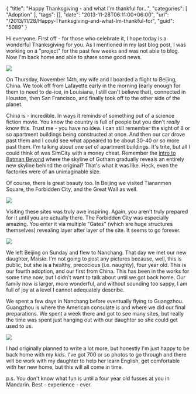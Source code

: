 {
	"title": "Happy Thanksgiving - and what I'm thankful for...",
	"categories": [
		"Adoption"
	],
	"tags": [],
	"date": "2013-11-28T06:11:00+06:00",
	"url": "/2013/11/28/Happy-Thanksgiving-and-what-Im-thankful-for",
	"guid": "5089"
}

Hi everyone. First off - for those who celebrate it, I hope today is a wonderful Thanksgiving for you. As I mentioned in my last blog post, I was working on a "project" for the past few weeks and was not able to blog. Now I'm back home and able to share some good news.
<!--more-->
<p/>

<img src="https://static.raymondcamden.com/images/12.jpg"  />

<p/>

On Thursday, November 14th, my wife and I boarded a flight to Beijing, China. We took off from Lafayette early in the morning (early enough for them to need to de-ice, in Louisiana, I still can't believe that), connected in Houston, then San Francisco, and finally took off to the other side of the planet. 

<p/>

China is - incredible. In ways it reminds of something out of a science fiction movie. You know the country is full of people but you don't <i>really</i> know this. Trust me - you have no idea. I can still remember the sight of 8 or so apartment buildings being constructed at once. And then our car drove past them and I could see what appeared to be about 30-40 or so more past them. I'm talking about one <i>set</i> of apartment buildings. It's trite, but all I could think of was SimCity with a money cheat.   Remember the <a href="http://www.youtube.com/watch?v=sMXjtvMAFlI">intro to Batman Beyond</a> where the skyline of Gotham gradually reveals an entirely new skyline behind the original? That's what it was like. Heck, even the factories were of an unimaginable size. 

<p/>

Of course, there is great beauty too. In Beijing we visited Tiananmen Square, the Forbidden City, and the Great Wall as well. 

<img src="https://static.raymondcamden.com/images/32.jpg" />

<p/>

Visiting these sites was truly awe inspiring. Again, you aren't truly prepared for it until you are actually there. The Forbidden City was especially amazing. You enter it via multiple "Gates" (which are huge structures themselves) revealing layer after layer of the site. It seems to go forever. 

<p/>

<img src="https://static.raymondcamden.com/images/51.jpg" />

<p/>

We left Beijing on Sunday and flew to Nanchang. That day we met our new daughter, Maisie. I'm not going to post any pictures because, well, this is public, but she is a healthy, precocious (i.e. naughty), four year old. This is our fourth adoption, and our first from China. This has been in the works for some time now, but I didn't want to talk about until we got back home. Our family now is larger, more wonderful, and without sounding too sappy, I am full of joy at a level I cannot adequately describe. 

<p/>

We spent a few days in Nanchang before eventually flying to Guangzhou. Guangzhou is where the American consulate is and where we did our final preparations. We spent a week there and got to see many sites, but really the time was spent just hanging out with our daughter so she could get used to us.

<p/>

<img src="https://static.raymondcamden.com/images/6.jpg" />

<p/>

I had originally planned to write a lot more, but honestly I'm just happy to be back home with my kids. I've got 700 or so photos to go through and there will be work with my daughter to help her learn English, get comfortable with her new home, but this will all come in time.

<p/>

p.s. You don't know what fun is until a four year old fusses at you in Mandarin. Best - experience - ever.